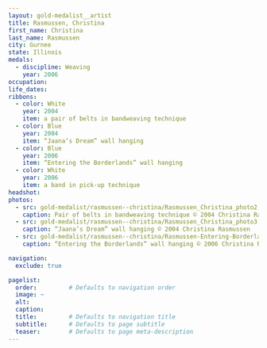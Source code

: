 ```yaml
---
layout: gold-medalist__artist
title: Rasmussen, Christina
first_name: Christina
last_name: Rasmussen
city: Gurnee
state: Illinois
medals:
  - discipline: Weaving
    year: 2006
occupation:
life_dates:
ribbons:
  - color: White
    year: 2004
    item: a pair of belts in bandweaving technique
  - color: Blue
    year: 2004
    item: “Jaana’s Dream” wall hanging
  - color: Blue
    year: 2006
    item: “Entering the Borderlands” wall hanging
  - color: White
    year: 2006
    item: a band in pick-up technique
headshot:
photos:
  - src: gold-medalist/rasmussen--christina/Rasmussen_Christina_photo2.png
    caption: Pair of belts in bandweaving technique © 2004 Christina Rasmussen
  - src: gold-medalist/rasmussen--christina/Rasmussen_Christina_photo3.png
    caption: “Jaana’s Dream” wall hanging © 2004 Christina Rasmussen
  - src: gold-medalist/rasmussen--christina/Rasmussen-Entering-Borderlands-2006.jpg
    caption: “Entering the Borderlands” wall hanging © 2006 Christina Rasmussen

navigation:
  exclude: true

pagelist:
  order:         # Defaults to navigation order
  image: ~
  alt:
  caption:
  title:         # Defaults to navigation title
  subtitle:      # Defaults to page subtitle
  teaser:        # Defaults to page meta-description
---
```

